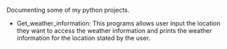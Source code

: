 Documenting some of my python projects.


* Get_weather_information: This programs allows user input the location they want to access the weather information and prints the weather information for the location stated by the user.

